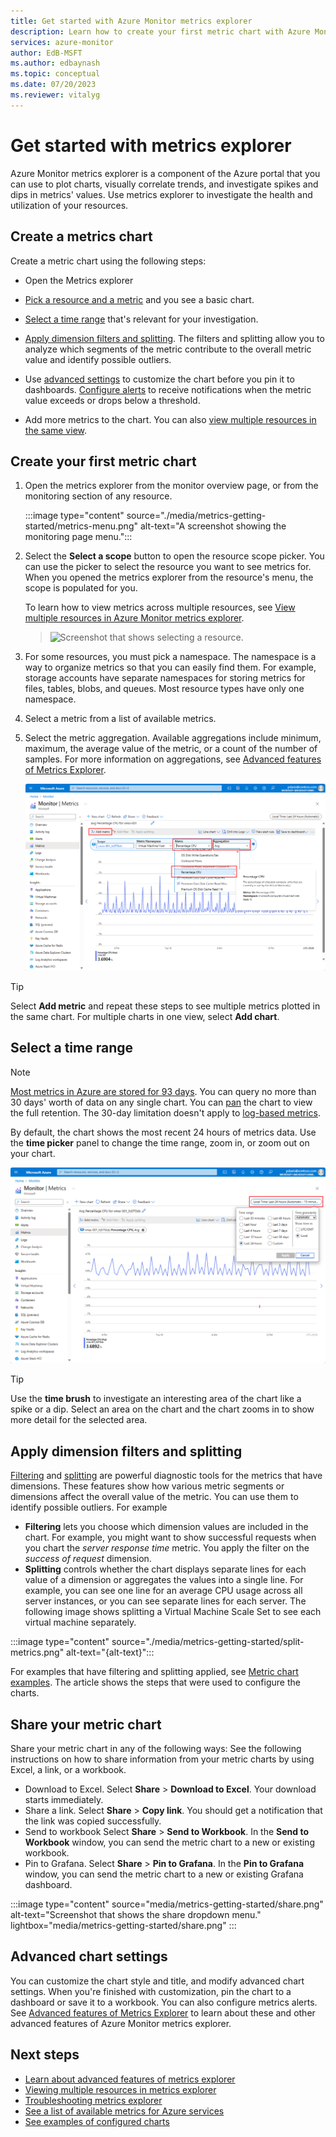 ```yaml
---
title: Get started with Azure Monitor metrics explorer
description: Learn how to create your first metric chart with Azure Monitor metrics explorer.
services: azure-monitor
author: EdB-MSFT
ms.author: edbaynash    
ms.topic: conceptual
ms.date: 07/20/2023
ms.reviewer: vitalyg
---
```


# Get started with metrics explorer

Azure Monitor metrics explorer is a component of the Azure portal that you can use to plot charts, visually correlate trends, and investigate spikes and dips in metrics' values. Use metrics explorer to investigate the health and utilization of your resources.


## Create a metrics chart

Create a metric chart using the following steps:

- Open the Metrics explorer

- [Pick a resource and a metric](#create-your-first-metric-chart) and you see a basic chart.  

- [Select a time range](#select-a-time-range) that's relevant for your investigation.

- [Apply dimension filters and splitting](#apply-dimension-filters-and-splitting). The filters and splitting allow you to analyze which segments of the metric contribute to the overall metric value and identify possible outliers.

- Use [advanced settings](#advanced-chart-settings) to customize the chart before you pin it to dashboards. [Configure alerts](../alerts/alerts-metric-overview.md) to receive notifications when the metric value exceeds or drops below a threshold.
-  Add more metrics to the chart. You can also [view multiple resources in the same view](./metrics-dynamic-scope.md).


## Create your first metric chart

1. Open the metrics explorer from the monitor overview page, or from the monitoring section of any resource.

    :::image type="content" source="./media/metrics-getting-started/metrics-menu.png" alt-text="A screenshot showing the monitoring page menu.":::

1. Select the **Select a scope** button to open the resource scope picker. You can use the picker to select the resource you want to see metrics for. When you opened the metrics explorer from the resource's menu, the scope is populated for you. 

    To learn how to view metrics across multiple resources, see [View multiple resources in Azure Monitor metrics explorer](./metrics-dynamic-scope.md).

    > ![Screenshot that shows selecting a resource.](./media/metrics-getting-started/scope-picker.png)

1. For some resources, you must pick a namespace. The namespace is a way to organize metrics so that you can easily find them. For example, storage accounts have separate namespaces for storing metrics for files, tables, blobs, and queues. Most resource types have only one namespace.

1. Select a metric from a list of available metrics.

1. Select the metric aggregation. Available aggregations include minimum, maximum, the average value of the metric, or a count of the number of samples. For more information on aggregations, see [Advanced features of Metrics Explorer](../essentials/metrics-charts.md#aggregation).  

     [ ![Screenshot that shows selecting a metric.](./media/metrics-getting-started/metrics-dropdown.png) ](./media/metrics-getting-started/metrics-dropdown.png#lightbox)



> [!TIP]
> Select **Add metric** and repeat these steps to see multiple metrics plotted in the same chart. For multiple charts in one view, select **Add chart**.

## Select a time range

> [!NOTE]
> [Most metrics in Azure are stored for 93 days](../essentials/data-platform-metrics.md#retention-of-metrics). You can query no more than 30 days' worth of data on any single chart. You can [pan](metrics-charts.md#pan) the chart to view the full retention. The 30-day limitation doesn't apply to [log-based metrics](../app/pre-aggregated-metrics-log-metrics.md#log-based-metrics).

By default, the chart shows the most recent 24 hours of metrics data. Use the **time picker** panel to change the time range, zoom in, or zoom out on your chart.

[ ![Screenshot that shows changing the time range panel.](./media/metrics-getting-started/time.png) ](./media/metrics-getting-started/time.png#lightbox)

> [!TIP]
> Use the **time brush** to investigate an interesting area of the chart like a spike or a dip. Select an area on the chart and the chart zooms in to show more detail for the selected area.


## Apply dimension filters and splitting

[Filtering](../essentials/metrics-charts.md#filters) and [splitting](../essentials/metrics-charts.md#apply-splitting) are powerful diagnostic tools for the metrics that have dimensions. These features show how various metric segments or dimensions affect the overall value of the metric. You can use them to identify possible outliers. For example 

- **Filtering** lets you choose which dimension values are included in the chart. For example, you might want to show successful requests when you chart the *server response time* metric. You apply the filter on the *success of request* dimension.
- **Splitting** controls whether the chart displays separate lines for each value of a dimension or aggregates the values into a single line. For example, you can see one line for an average CPU usage across all server instances, or you can see separate lines for each server. The following image shows splitting a Virtual Machine Scale Set to see each virtual machine separately.

:::image type="content" source="./media/metrics-getting-started/split-metrics.png" alt-text="{alt-text}":::

For examples that have filtering and splitting applied, see [Metric chart examples](../essentials/metric-chart-samples.md). The article shows the steps that were used to configure the charts.

## Share your metric chart

Share your metric chart in any of the following ways: See the following instructions on how to share information from your metric charts by using Excel, a link, or a workbook.

+ Download to Excel. Select **Share** > **Download to Excel**. Your download starts immediately.
+ Share a link. Select **Share** > **Copy link**. You should get a notification that the link was copied successfully.
+ Send to workbook Select **Share** > **Send to Workbook**. In the **Send to Workbook** window, you can send the metric chart to a new or existing workbook.
+ Pin to Grafana. Select **Share** > **Pin to Grafana**. In the **Pin to Grafana** window, you can send the metric chart to a new or existing Grafana dashboard.

:::image type="content" source="media/metrics-getting-started/share.png" alt-text="Screenshot that shows the share dropdown menu." lightbox="media/metrics-getting-started/share.png" :::

## Advanced chart settings

You can customize the chart style and title, and modify advanced chart settings. When you're finished with customization, pin the chart to a dashboard or save it to a workbook. You can also configure metrics alerts. See [Advanced features of Metrics Explorer](../essentials/metrics-charts.md) to learn about these and other advanced features of Azure Monitor metrics explorer.

## Next steps

* [Learn about advanced features of metrics explorer](../essentials/metrics-charts.md)
* [Viewing multiple resources in metrics explorer](./metrics-dynamic-scope.md)
* [Troubleshooting metrics explorer](metrics-troubleshoot.md)
* [See a list of available metrics for Azure services](./metrics-supported.md)
* [See examples of configured charts](../essentials/metric-chart-samples.md)
